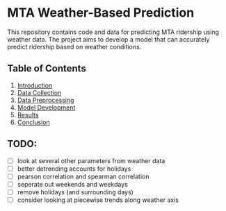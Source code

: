 # MTA Weather-Based Prediction

This repository contains code and data for predicting MTA ridership using weather data. The project aims to develop a model that can accurately predict ridership based on weather conditions.

## Table of Contents

1. [Introduction](#introduction)
2. [Data Collection](#data-collection)
3. [Data Preprocessing](#data-preprocessing)
4. [Model Development](#model-development)
5. [Results](#results)
6. [Conclusion](#conclusion)

## TODO:

- [ ] look at several other parameters from weather data
- [ ] better detrending accounts for holidays
- [ ] pearson correlation and spearman correlation
- [ ] seperate out weekends and weekdays
- [ ] remove holidays (and surrounding days)
- [ ] consider looking at piecewise trends along weather axis
